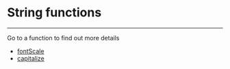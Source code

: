 # String functions

---

Go to a function to find out more details

- [fontScale](functions/strings/fontScale.md)
- [capitalize](functions/strings/capitalize.md)
